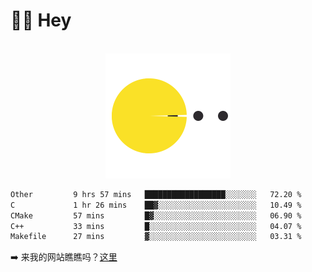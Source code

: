 
# 👋🏻 Hey
<div align="center">
	<br>
	<img src="https://raw.githubusercontent.com/Aniket965/Aniket965/master/pacman.svg?sanitize=true" width="200" height="200">
	<br>
</div>

<!--START_SECTION:waka-->

```txt
Other         9 hrs 57 mins   ██████████████████░░░░░░░   72.20 %
C             1 hr 26 mins    ██▓░░░░░░░░░░░░░░░░░░░░░░   10.49 %
CMake         57 mins         █▓░░░░░░░░░░░░░░░░░░░░░░░   06.90 %
C++           33 mins         █░░░░░░░░░░░░░░░░░░░░░░░░   04.07 %
Makefile      27 mins         ▓░░░░░░░░░░░░░░░░░░░░░░░░   03.31 %
```

<!--END_SECTION:waka-->

 ➡️  来我的网站瞧瞧吗？[这里](https://www.shaolongfei.com)
